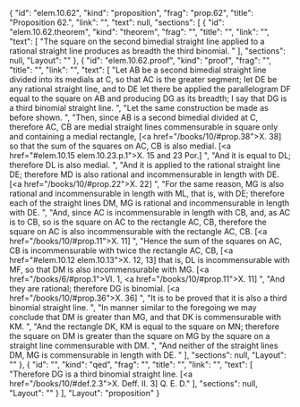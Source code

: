 {
  "id": "elem.10.62",
  "kind": "proposition",
  "frag": "prop.62",
  "title": "Proposition 62.",
  "link": "",
  "text": null,
  "sections": [
    {
      "id": "elem.10.62.theorem",
      "kind": "theorem",
      "frag": "",
      "title": "",
      "link": "",
      "text": [
        "The square on the second bimedial straight line applied to a rational straight line produces as breadth the third binomial. "
      ],
      "sections": null,
      "Layout": ""
    },
    {
      "id": "elem.10.62.proof",
      "kind": "proof",
      "frag": "",
      "title": "",
      "link": "",
      "text": [
        "Let AB be a second bimedial straight line divided into its medials at C, so that AC is the greater segment; let DE be any rational straight line, and to DE let there be applied the parallelogram DF equal to the square on AB and producing DG as its breadth;  I say that DG is a third binomial straight line. ",
        "Let the same construction be made as before shown. ",
        "Then, since AB is a second bimedial divided at C, therefore AC, CB are medial straight lines commensurable in square only and containing a medial rectangle, [<a href=\"/books/10/#prop.38\">X. 38</a>] so that the sum of the squares on AC, CB is also medial. [<a href=\"#elem.10.15 elem.10.23.p.1\">X. 15 and 23 Por.</a>] ",
        "And it is equal to DL; therefore DL is also medial. ",
        "And it is applied to the rational straight line DE; therefore MD is also rational and incommensurable in length with DE. [<a href=\"/books/10/#prop.22\">X. 22</a>] ",
        "For the same reason, MG is also rational and incommensurable in length with ML, that is, with DE; therefore each of the straight lines DM, MG is rational and incommensurable in length with DE. ",
        "And, since AC is incommensurable in length with CB, and, as AC is to CB, so is the square on AC to the rectangle AC, CB, therefore the square on AC is also incommensurable with the rectangle AC, CB. [<a href=\"/books/10/#prop.11\">X. 11</a>] ",
        "Hence the sum of the squares on AC, CB is incommensurable with twice the rectangle AC, CB, [<a href=\"#elem.10.12 elem.10.13\">X. 12, 13</a>] that is, DL is incommensurable with MF, so that DM is also incommensurable with MG. [<a href=\"/books/6/#prop.1\">VI. 1</a>, <a href=\"/books/10/#prop.11\">X. 11</a>] ",
        "And they are rational; therefore DG is binomial. [<a href=\"/books/10/#prop.36\">X. 36</a>] ",
        "It is to be proved that it is also a third binomial straight line. ",
        "In manner similar to the foregoing we may conclude that DM is greater than MG, and that DK is commensurable with KM. ",
        "And the rectangle DK, KM is equal to the square on MN; therefore the square on DM is greater than the square on MG by the square on a straight line commensurable with DM. ",
        "And neither of the straight lines DM, MG is commensurable in length with DE. "
      ],
      "sections": null,
      "Layout": ""
    },
    {
      "id": "",
      "kind": "qed",
      "frag": "",
      "title": "",
      "link": "",
      "text": [
        "Therefore DG is a third binomial straight line. [<a href=\"/books/10/#def.2.3\">X. Deff. II. 3</a>] Q. E. D."
      ],
      "sections": null,
      "Layout": ""
    }
  ],
  "Layout": "proposition"
}
